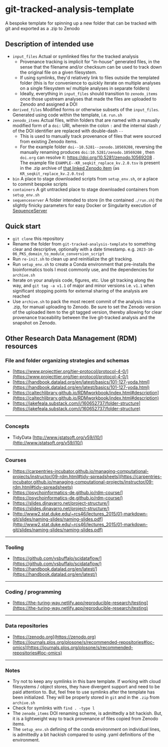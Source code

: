 # git-tracked-analysis-template
A bespoke template for spinning up a new folder that can be tracked with git and exported as a .zip to Zenodo

## Description of intended use
* `input_files` Actual or symlinked files for the tracked analysis 
  * Provenance tracking is implicit for "in-house" generated files, in the sense that the filename and/or checksum can be used to track down the original file on a given filesystem.
  * If using symlinks, they'd relatively link to files outside the templated folder (this is for convenience to quickly iterate on multiple analyses on a single filesystem w/ multiple analyses in separate folders) 
  * Ideally, everything in `input_files` should transition to `zenodo_items` once those upstream analyses that made the files are uploaded to Zenodo and assigned a DOI
* `derived_files` Modified forms or otherwise subsets of the `input_files`. Generated using code within the template, i.e. `run.sh`
* `zenodo_items` Actual files, within folders that are named with a manually modified form of a `doi:` URI, wherein the colon `:` and the internal slash `/` of the DOI identifier are replaced with double-dash `--` 
  * This is used to manually track provenance of files that were sourced from existing Zenodo items.
  * For the example folder `doi--10.5281--zenodo.10569208`, reversing the manually renaming produces `doi:10.5281/zenodo.10569208` , then `doi.org` can resolve it: https://doi.org/10.5281/zenodo.10569208 . The example file `EXAMPLE--KR_seqkit_replace_kv.2.0.tsv` is present in the .zip archive of [that linked Zenodo item](https://doi.org/10.5281/zenodo.10569208) (as `KR_seqkit_replace_kv.2.0.tsv`)
* `bin` A place to stage downloaded scripts from `setup_env.sh`, or a place to commit bespoke scripts
* `containers` A git untracked place to stage downloaded containers from `setup_env.sh`
* `sequenceserver` A folder intended to store (in the contained  `./run.sh`) the slightly finicky parameters for easy Docker or Singularity execution of [SequenceServer](https://sequenceserver.com)

## Quick start
* `git clone` this repository
* Rename the folder from `git-tracked-analysis-template` to something clear and descriptive, optionally with a date timestamp. e.g. `2023-10-06_PKS_domain_to_module_conversion_script`
* Run `re-init.sh` to clean up and reinitialize the git tracking.
* Run `setup_env.sh` to create a Conda environment that pre-installs the bioinformatics tools I most commonly use, and the dependencies for `archive.sh`
* Iterate on your analysis code, figures, etc. Use git tracking along the way, and `git tag -a v1.1` of major and minor versions i.e. `v1.1` when significant stopping points for external sharing of the analysis are reached
* Use `archive.sh` to pack the most recent commit of the analysis into a .zip, for manual uploading to Zenodo. Be sure to set the Zenodo version of the uploaded item to the git tagged version, thereby allowing for clear provenance traceability between the live git-tracked analysis and the snapshot on Zenodo.  

## Other Research Data Management (RDM) resources 

### File and folder organizing strategies and schemas
* [https://www.projecttier.org/tier-protocol/protocol-4-0/](https://www.projecttier.org/tier-protocol/protocol-4-0/)
* [https://handbook.datalad.org/en/latest/basics/101-127-yoda.html](https://handbook.datalad.org/en/latest/basics/101-127-yoda.html)
* [https://caltechlibrary.github.io/RDMworkbook/index.html#description](https://caltechlibrary.github.io/RDMworkbook/index.html#description)
* [https://jakefeala.substack.com/i/160652737/folder-structure](https://jakefeala.substack.com/i/160652737/folder-structure)

---

### Concepts
* TidyData [http://www.jstatsoft.org/v59/i10/](http://www.jstatsoft.org/v59/i10/)

---

### Courses
* [https://carpentries-incubator.github.io/managing-computational-projects/instructor/09-rdm.html#tidy-spreadsheets](https://carpentries-incubator.github.io/managing-computational-projects/instructor/09-rdm.html#tidy-spreadsheets)
* [https://psychoinformatics-de.github.io/rdm-course/](https://psychoinformatics-de.github.io/rdm-course/)
* [https://slides.djnavarro.net/project-structure/](https://slides.djnavarro.net/project-structure/)
* [http://www2.stat.duke.edu/~rcs46/lectures_2015/01-markdown-git/slides/naming-slides/naming-slides.pdf](http://www2.stat.duke.edu/~rcs46/lectures_2015/01-markdown-git/slides/naming-slides/naming-slides.pdf)

---

### Tooling
* [https://github.com/vsbuffalo/scidataflow/](https://github.com/vsbuffalo/scidataflow/)
* [https://handbook.datalad.org/en/latest/](https://handbook.datalad.org/en/latest/)

---

### Coding / programming
* [https://the-turing-way.netlify.app/reproducible-research/testing](https://the-turing-way.netlify.app/reproducible-research/testing)

---

### Data repositories
* [https://zenodo.org](https://zenodo.org)
* [https://journals.plos.org/plosone/s/recommended-repositories#loc-omics](https://journals.plos.org/plosone/s/recommended-repositories#loc-omics)

---
### Notes
* Try not to keep any symlinks in this bare template. If working with cloud filesystems / object stores, they have divergent support and need to be paid attention to. But, feel free to use symlinks after the template has been initialized. They will be properly stored in `git` and in the `.zip` from `archive.sh`
* Check for symlinks with `find . -type l`
* The `zenodo_items` DOI renaming scheme, is admittedly a bit hackish. But, it is a lightweight way to track provenance of files copied from Zenodo items.
* The `setup_env.sh` defining of the conda environment on individual lines, is admittedly a bit hackish compared to using .yaml definitions of the environment.
